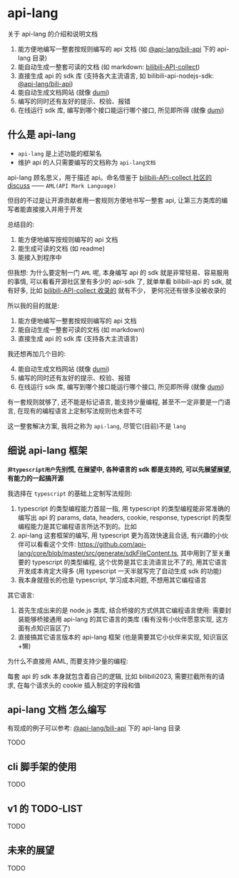# api-lang

关于 api-lang 的介绍和说明文档

1. 能方便地编写一整套按规则编写的 api 文档 (如 [@api-lang/bili-api](https://github.com/api-lang/bili-api) 下的 api-lang 目录)
2. 能自动生成一整套可读的文档 (如 markdown: [bilibili-API-collect](https://github.com/SocialSisterYi/bilibili-API-collect))
3. 直接生成 api 的 sdk 库 (支持各大主流语言, 如 bilibili-api-nodejs-sdk: [@api-lang/bili-api](https://www.npmjs.com/package/@api-lang/bili-api))
4. 能自动生成文档网站 (就像 [dumi](https://d.umijs.org/))
5. 编写的同时还有友好的提示、校验、报错
6. 在线运行 sdk 库, 编写到哪个接口能运行哪个接口, 所见即所得 (就像 [dumi](https://d.umijs.org/))

## 什么是 api-lang

- `api-lang` 是上述功能的框架名
- 维护 api 的人只需要编写的文档称为 `api-lang文档`

api-lang 顾名思义，用于描述 api。命名借鉴于 [bilibili-API-collect 社区的 discuss](https://github.com/SocialSisterYi/bilibili-API-collect/issues/604) —— `AML(API Mark Language)`

但目的不过是让开源贡献者用一套规则方便地书写一整套 api, 让第三方类库的编写者能直接接入并用于开发

总结目的:

1. 能方便地编写按规则编写的 api 文档
2. 能生成可读的文档 (如 readme)
3. 能接入到程序中

但我想: 为什么要定制一门 `AML` 呢, 本身编写 api 的 sdk 就是非常轻易、容易服用的事情, 可以看看开源社区里有多少的 api-sdk 了, 就单单看 bilibili-api 的 sdk, 就有好多, 比如 [bilibili-API-collect 收录的](https://github.com/SocialSisterYi/bilibili-API-collect#%E5%BA%93%E5%8F%8A%E6%96%87%E6%A1%A3) 就有不少， 更何况还有很多没被收录的

所以我的目的就是:

1. 能方便地编写一整套按规则编写的 api 文档
2. 能自动生成一整套可读的文档 (如 markdown)
3. 直接生成 api 的 sdk 库 (支持各大主流语言)

我还想再加几个目的:

4. 能自动生成文档网站 (就像 [dumi](https://d.umijs.org/))
5. 编写的同时还有友好的提示、校验、报错
6. 在线运行 sdk 库, 编写到哪个接口能运行哪个接口, 所见即所得 (就像 [dumi](https://d.umijs.org/))

有一套规则就够了, 还不能是标记语言, 能支持少量编程, 甚至不一定非要是一门语言, 在现有的编程语言上定制写法规则也未尝不可

这一整套解决方案, 我将之称为 `api-lang`, 尽管它(目前)不是 `lang`

## 细说 api-lang 框架

**`非typescript用户`先别慌, 在展望中, 各种语言的 sdk 都是支持的, 可以先展望展望, 有能力的一起搞开源**

我选择在 `typescript` 的基础上定制写法规则:

1. typescript 的类型编程能力首屈一指, 用 typescript 的类型编程能非常准确的编写出 api 的 params, data, headers, cookie, response, typescript 的类型编程能力是其它编程语言所达不到的。比如
2. api-lang 这套框架的编写, 用 typescript 更为高效快速且合适, 有兴趣的小伙伴可以看看这个文件: <https://github.com/api-lang/core/blob/master/src/generate/sdkFileContent.ts>, 其中用到了至关重要的 typescript 的类型编程, 这个优势是其它主流语言比不了的, 用其它语言开发成本肯定大得多 (用 typescript 一天半就写完了自动生成 sdk 的功能)
3. 我本身就擅长的也是 typescript, 学习成本问题, 不想用其它编程语言

其它语言:

1. 首先生成出来的是 node.js 类库, 结合桥接的方式供其它编程语言使用: 需要封装能够桥接通用 api-lang 的其它语言的类库 (看有没有小伙伴愿意实现, 这方面有点知识盲区了)
2. 直接搞其它语言版本的 api-lang 框架 (也是需要其它小伙伴来实现, 知识盲区+懒)

为什么不直接用 AML, 而要支持少量的编程:

每套 api 的 sdk 本身就包含着自己的逻辑, 比如 bilibili2023, 需要拦截所有的请求, 在每个请求头的 cookie 插入制定的字段和值

## api-lang 文档 怎么编写

有现成的例子可以参考: [@api-lang/bili-api](https://github.com/api-lang/bili-api) 下的 api-lang 目录

TODO

## cli 脚手架的使用

TODO

## v1 的 TODO-LIST

TODO

## 未来的展望

TODO
